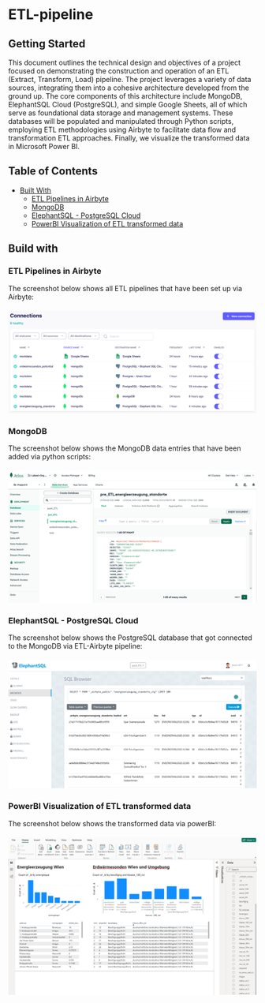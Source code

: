 # ETL-pipeline

## Getting Started
This document outlines the technical design and objectives of a project focused on demonstrating the construction and operation of an ETL (Extract, Transform, Load) pipeline. The project leverages a variety of data sources, integrating them into a cohesive architecture developed from the ground up. The core components of this architecture include MongoDB, ElephantSQL Cloud (PostgreSQL), and simple Google Sheets, all of which serve as foundational data storage and management systems. These databases will be populated and manipulated through Python scripts, employing ETL methodologies using Airbyte to facilitate data flow and transformation ETL approaches. Finally, we visualize the transformed data in Microsoft Power BI.

## Table of Contents
- [Built With](#built-with)
  - [ETL Pipelines in Airbyte](#etl-pipelines-in-airbyte)
  - [MongoDB](#mongo-db)
  - [ElephantSQL - PostgreSQL Cloud](#elephant-sql)
  - [PowerBI Visualization of ETL transformed data](#power-bi)

## Build with

### ETL Pipelines in Airbyte

The screenshot below shows all ETL pipelines that have been set up via Airbyte: 

<div style="margin-top:20px; margin-bottom:20px;">
    <img src="resources/ETL-Airbyte.png" alt="Example Image">
</div>

### MongoDB
The screenshot below shows the MongoDB data entries that have been added via python scripts:

<div style="margin-top:20px; margin-bottom:20px;">
    <img src="resources/mongodb.png" alt="Example Image">
</div>

### ElephantSQL - PostgreSQL Cloud
The screenshot below shows the PostgreSQL database that got connected to the MongoDB via ETL-Airbyte pipeline:

<div style="margin-top:20px; margin-bottom:20px;">
    <img src="resources/postgreSQL Cloud.png" alt="Example Image">
</div>

### PowerBI Visualization of ETL transformed data
The screenshot below shows the transformed data via powerBI:

<div style="margin-top:20px; margin-bottom:20px;">
    <img src="resources/powerBI-visualization.png" alt="Example Image">
</div>



